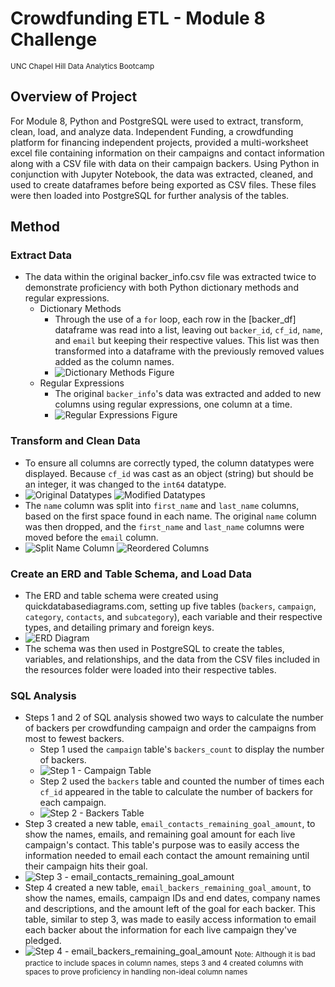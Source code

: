 # Crowdfunding ETL - Module 8 Challenge
<sub>UNC Chapel Hill Data Analytics Bootcamp</sub>

## Overview of Project
For Module 8, Python and PostgreSQL were used to extract, transform, clean, load, and analyze data. Independent Funding, a crowdfunding platform for financing independent projects, provided a multi-worksheet excel file containing information on their campaigns and contact information along with a CSV file with data on their campaign backers. Using Python in conjunction with Jupyter Notebook, the data was extracted, cleaned, and used to create dataframes before being exported as CSV files. These files were then loaded into PostgreSQL for further analysis of the tables.

## Method
### Extract Data
* The data within the original backer_info.csv file was extracted twice to demonstrate proficiency with both Python dictionary methods and regular expressions.
  * Dictionary Methods
    * Through the use of a `for` loop, each row in the [backer_df] dataframe was read into a list, leaving out `backer_id`, `cf_id`, `name`, and `email` but keeping their respective values. This list was then transformed into a dataframe with the previously removed values added as the column names.
    * ![Dictionary Methods Figure](images/extract_dictionary.png)
  * Regular Expressions
    * The original `backer_info`'s data was extracted and added to new columns using regular expressions, one column at a time.
    * ![Regular Expressions Figure](images/extract_regex.png)

### Transform and Clean Data
* To ensure all columns are correctly typed, the column datatypes were displayed. Because `cf_id` was cast as an object (string) but should be an integer, it was changed to the `int64` datatype.
* ![Original Datatypes](images/dtypes_original.png) ![Modified Datatypes](images/dtypes_fixed.png)
* The `name` column was split into `first_name` and `last_name` columns, based on the first space found in each name. The original `name` column was then dropped, and the `first_name` and `last_name` columns were moved before the `email` column.
* ![Split Name Column](images/name_split.png) ![Reordered Columns](images/name_reorder.png)

### Create an ERD and Table Schema, and Load Data
* The ERD and table schema were created using quickdatabasediagrams.com, setting up five tables (`backers`, `campaign`, `category`, `contacts`, and `subcategory`), each variable and their respective types, and detailing primary and foreign keys.
* ![ERD Diagram](schema/crowdfunding_db_relationships.png)
* The schema was then used in PostgreSQL to create the tables, variables, and relationships, and the data from the CSV files included in the resources folder were loaded into their respective tables.

### SQL Analysis
* Steps 1 and 2 of SQL analysis showed two ways to calculate the number of backers per crowdfunding campaign and order the campaigns from most to fewest backers.
  * Step 1 used the `campaign` table's `backers_count` to display the number of backers.
  * ![Step 1 - Campaign Table](images/sql_1.png)
  * Step 2 used the `backers` table and counted the number of times each `cf_id` appeared in the table to calculate the number of backers for each campaign.
  * ![Step 2 - Backers Table](images/sql_2.png)
* Step 3 created a new table, `email_contacts_remaining_goal_amount`, to show the names, emails, and remaining goal amount for each live campaign's contact. This table's purpose was to easily access the information needed to email each contact the amount remaining until their campaign hits their goal.
* ![Step 3 - email_contacts_remaining_goal_amount](images/sql_3.png)
* Step 4 created a new table, `email_backers_remaining_goal_amount`, to show the names, emails, campaign IDs and end dates, company names and descriptions, and the amount left of the goal for each backer. This table, similar to step 3, was made to easily access information to email each backer about the information for each live campaign they've pledged.
* ![Step 4 - email_backers_remaining_goal_amount](images/sql_4.png)
<sub>Note: Although it is bad practice to include spaces in column names, steps 3 and 4 created columns with spaces to prove proficiency in handling non-ideal column names</sub>
